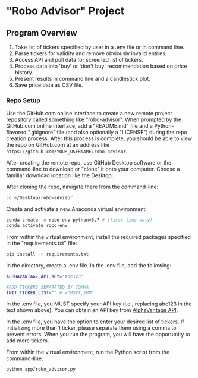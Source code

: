 # "Robo Advisor" Project


## Program Overview

  1. Take list of tickers specified by user in a .env file or in command line.
  2. Parse tickers for validity and remove obviously invalid entries.
  3. Access API and pull data for screened list of tickers.
  4. Process data into 'buy' or 'don't buy' recommendation based on price history.
  5. Present results in command line and a candlestick plot.
  6. Save price data as CSV file.


### Repo Setup

Use the GitHub.com online interface to create a new remote project repository called something like "robo-advisor". When prompted by the GitHub.com online interface, add a "README.md" file and a Python-flavored ".gitignore" file (and also optionally a "LICENSE") during the repo creation process. After this process is complete, you should be able to view the repo on GitHub.com at an address like `https://github.com/YOUR_USERNAME/robo-advisor`.

After creating the remote repo, use GitHub Desktop software or the command-line to download or "clone" it onto your computer. Choose a familiar download location like the Desktop.

After cloning the repo, navigate there from the command-line:

```sh
cd ~/Desktop/robo-advisor
```

Create and activate a new Anaconda virtual environment:

```sh
conda create -n robo-env python=3.7 # (first time only)
conda activate robo-env
```

From within the virtual environment, install the required packages specified in the "requirements.txt" file:

```sh
pip install -r requirements.txt
```

In the directory, create a .env file.  In the .env file, add the following:

```sh
ALPHAVANTAGE_API_KEY="abc123"

#ADD TICKERS SEPARATED BY COMMA
INIT_TICKER_LIST="" # ="MSFT,IBM"
```

In the .env file, you MUST specify your API key (i.e., replacing abc123 in the text shown above).  You can obtain an API key from [AlphaVantage API](https://www.alphavantage.co).

In the .env file, you have the option to enter your desired list of tickers.  If initializing more than 1 ticker, please separate them using a comma to prevent errors.
When you run the program, you will have the opportunity to add more tickers.

From within the virtual environment, run the Python script from the command-line:

```sh
python app/robo_advisor.py
```
